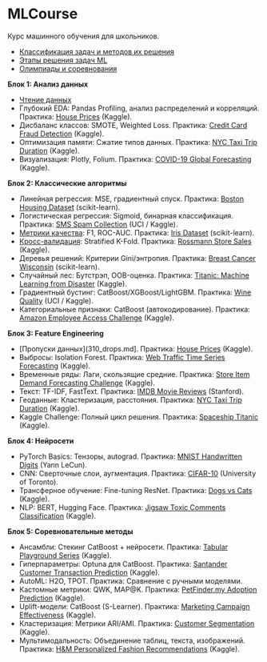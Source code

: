 # MLCourse  
Курс машинного обучения для школьников.

* [Классификация задач и методов их решения](problems.md)
* [Этапы решения задач ML](methods.md)
* [Олимпиады и соревнования](olympiads.md)

**Блок 1: Анализ данных**  
* [Чтение данных](010_read.md)
* Глубокий EDA: Pandas Profiling, анализ распределений и корреляций. Практика: [House Prices](https://www.kaggle.com/c/house-prices-advanced-regression-datasets) (Kaggle).  
* Дисбаланс классов: SMOTE, Weighted Loss. Практика: [Credit Card Fraud Detection](https://www.kaggle.com/mlg-ulb/creditcardfraud) (Kaggle).  
* Оптимизация памяти: Сжатие типов данных. Практика: [NYC Taxi Trip Duration](https://www.kaggle.com/c/nyc-taxi-trip-duration) (Kaggle).  
* Визуализация: Plotly, Folium. Практика: [COVID-19 Global Forecasting](https://www.kaggle.com/imdevskp/corona-virus-report) (Kaggle).  

**Блок 2: Классические алгоритмы**  
- Линейная регрессия: MSE, градиентный спуск. Практика: [Boston Housing Dataset](https://scikit-learn.org/stable/modules/generated/sklearn.datasets.load_boston.html) (scikit-learn).  
- Логистическая регрессия: Sigmoid, бинарная классификация. Практика: [SMS Spam Collection](https://www.kaggle.com/uciml/sms-spam-collection-dataset) (UCI / Kaggle).  
- [Метрики качества](130_metrics.md): F1, ROC-AUC. Практика: [Iris Dataset](https://scikit-learn.org/stable/modules/generated/sklearn.datasets.load_iris.html) (scikit-learn).  
- [Кросс-валидация](140_kfold.md): Stratified K-Fold. Практика: [Rossmann Store Sales](https://www.kaggle.com/c/rossmann-store-sales) (Kaggle).  
- Деревья решений: Критерии Gini/энтропия. Практика: [Breast Cancer Wisconsin](https://scikit-learn.org/stable/modules/generated/sklearn.datasets.load_breast_cancer.html) (scikit-learn).  
- Случайный лес: Бутстрэп, OOB-оценка. Практика: [Titanic: Machine Learning from Disaster](https://www.kaggle.com/c/titanic) (Kaggle).  
- Градиентный бустинг: CatBoost/XGBoost/LightGBM. Практика: [Wine Quality](https://www.kaggle.com/uciml/red-wine-quality-cortez-et-al-2009) (UCI / Kaggle).  
- Категориальные признаки: CatBoost (автокодирование). Практика: [Amazon Employee Access Challenge](https://www.kaggle.com/c/amazon-employee-access-challenge) (Kaggle).  

**Блок 3: Feature Engineering**  
- [Пропуски данных](310_drops.md]. Практика: [House Prices](https://www.kaggle.com/c/house-prices-advanced-regression-datasets) (Kaggle).  
- Выбросы: Isolation Forest. Практика: [Web Traffic Time Series Forecasting](https://www.kaggle.com/c/web-traffic-time-series-forecasting) (Kaggle).  
- Временные ряды: Лаги, скользящие средние. Практика: [Store Item Demand Forecasting Challenge](https://www.kaggle.com/c/demand-forecasting-kernels-only) (Kaggle).  
- Текст: TF-IDF, FastText. Практика: [IMDB Movie Reviews](https://ai.stanford.edu/~amaas/data/sentiment/) (Stanford).  
- Геоданные: Кластеризация, расстояния. Практика: [NYC Taxi Trip Duration](https://www.kaggle.com/c/nyc-taxi-trip-duration) (Kaggle).  
- Kaggle Challenge: Полный цикл решения. Практика: [Spaceship Titanic](https://www.kaggle.com/c/spaceship-titanic) (Kaggle).  

**Блок 4: Нейросети**  
- PyTorch Basics: Тензоры, autograd. Практика: [MNIST Handwritten Digits](http://yann.lecun.com/exdb/mnist/) (Yann LeCun).  
- CNN: Сверточные слои, аугментация. Практика: [CIFAR-10](https://www.cs.toronto.edu/~kriz/cifar.html) (University of Toronto).  
- Трансферное обучение: Fine-tuning ResNet. Практика: [Dogs vs Cats](https://www.kaggle.com/c/dogs-vs-cats-redux-kernels-edition) (Kaggle).  
- NLP: BERT, Hugging Face. Практика: [Jigsaw Toxic Comments Classification](https://www.kaggle.com/c/jigsaw-toxic-comment-classification-challenge) (Kaggle).  

**Блок 5: Соревновательные методы**  
- Ансамбли: Стекинг CatBoost + нейросети. Практика: [Tabular Playground Series](https://www.kaggle.com/c/tabular-playground-series) (Kaggle).  
- Гиперпараметры: Optuna для CatBoost. Практика: [Santander Customer Transaction Prediction](https://www.kaggle.com/c/santander-customer-transaction-prediction) (Kaggle).  
- AutoML: H2O, TPOT. Практика: Сравнение с ручными моделями.  
- Кастомные метрики: QWK, MAP@K. Практика: [PetFinder.my Adoption Prediction](https://www.kaggle.com/c/petfinder-adoption-prediction) (Kaggle).  
- Uplift-модели: CatBoost (S-Learner). Практика: [Marketing Campaign Effectiveness](https://www.kaggle.com/miroslavsabo/young-people-survey) (Kaggle).  
- Кластеризация: Метрики ARI/AMI. Практика: [Customer Segmentation](https://www.kaggle.com/vjchoudhary7/customer-segmentation-tutorial-in-python) (Kaggle).  
- Мультимодальность: Объединение таблиц, текста, изображений. Практика: [H&M Personalized Fashion Recommendations](https://www.kaggle.com/c/h-and-m-personalized-fashion-recommendations) (Kaggle).  
